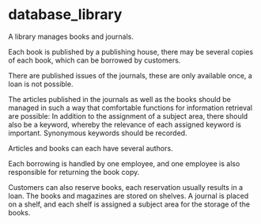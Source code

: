 # database_library

A library manages books and journals. 

Each book is published by a publishing house, there may be several copies of each book, which can be borrowed by customers. 

There are published issues of the journals, these are only available once, a loan is not possible. 

The articles published in the journals as well as the books should be managed in such a way that comfortable functions for information retrieval are possible: In addition to the assignment of a subject area, there should also be a keyword, whereby the relevance of each assigned keyword is important. Synonymous keywords should be recorded. 

Articles and books can each have several authors. 

Each borrowing is handled by one employee, and one employee is also responsible for returning the book copy. 

Customers can also reserve books, each reservation usually results in a loan. The books and magazines are stored on shelves. A journal is placed on a shelf, and each shelf is assigned a subject area for the storage of the books.
